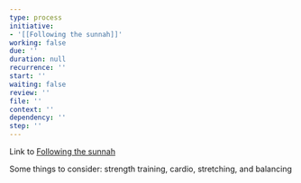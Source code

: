 ```yaml
---
type: process
initiative:
- '[[Following the sunnah]]'
working: false
due: ''
duration: null
recurrence: ''
start: ''
waiting: false
review: ''
file: ''
context: ''
dependency: ''
step: ''
---
```


Link to [Following the sunnah](docs/sidebar1/Initiatives/worship/Following%20the%20sunnah.md)

Some things to consider: strength training, cardio, stretching, and balancing